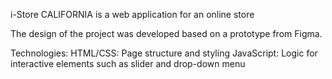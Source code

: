 i-Store CALIFORNIA is a web application for an online store

The design of the project was developed based on a prototype from Figma.

Technologies:
HTML/CSS: Page structure and styling
JavaScript: Logic for interactive elements such as slider and drop-down menu
